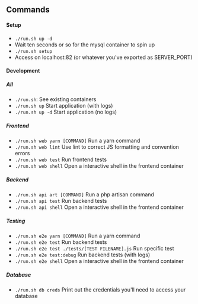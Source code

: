 ## Commands

#### Setup
- `./run.sh up -d`
- Wait ten seconds or so for the mysql container to spin up
- `./run.sh setup`
- Access on localhost:82 (or whatever you've exported as SERVER_PORT)

#### Development
##### All
- `./run.sh`: See existing containers
- `./run.sh up` Start application (with logs)
- `./run.sh up -d` Start application (no logs)

##### Frontend
- `./run.sh web yarn [COMMAND]` Run a yarn command
- `./run.sh web lint` Use lint to correct JS formatting and convention errors
- `./run.sh web test` Run frontend tests
- `./run.sh web shell` Open a interactive shell in the frontend container
 
##### Backend
- `./run.sh api art [COMMAND]` Run a php artisan command 
- `./run.sh api test` Run backend tests
- `./run.sh api shell` Open a interactive shell in the frontend container
 
##### Testing
- `./run.sh e2e yarn [COMMAND]` Run a yarn command
- `./run.sh e2e test` Run backend tests
- `./run.sh e2e test ./tests/[TEST FILENAME].js` Run specific test
- `./run.sh e2e test:debug` Run backend tests (with logs)
- `./run.sh e2e shell` Open a interactive shell in the frontend container
 
##### Database
- `./run.sh db creds` Print out the credentials you'll need to access your database
